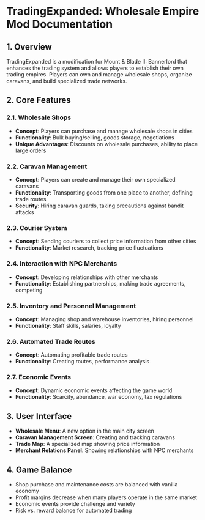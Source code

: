 # TradingExpanded: Wholesale Empire Mod Documentation

## 1. Overview
TradingExpanded is a modification for Mount & Blade II: Bannerlord that enhances the trading system and allows players to establish their own trading empires. Players can own and manage wholesale shops, organize caravans, and build specialized trade networks.

## 2. Core Features

### 2.1. Wholesale Shops
- **Concept**: Players can purchase and manage wholesale shops in cities
- **Functionality**: Bulk buying/selling, goods storage, negotiations
- **Unique Advantages**: Discounts on wholesale purchases, ability to place large orders

### 2.2. Caravan Management
- **Concept**: Players can create and manage their own specialized caravans
- **Functionality**: Transporting goods from one place to another, defining trade routes
- **Security**: Hiring caravan guards, taking precautions against bandit attacks

### 2.3. Courier System
- **Concept**: Sending couriers to collect price information from other cities
- **Functionality**: Market research, tracking price fluctuations

### 2.4. Interaction with NPC Merchants
- **Concept**: Developing relationships with other merchants
- **Functionality**: Establishing partnerships, making trade agreements, competing

### 2.5. Inventory and Personnel Management
- **Concept**: Managing shop and warehouse inventories, hiring personnel
- **Functionality**: Staff skills, salaries, loyalty

### 2.6. Automated Trade Routes
- **Concept**: Automating profitable trade routes
- **Functionality**: Creating routes, performance analysis

### 2.7. Economic Events
- **Concept**: Dynamic economic events affecting the game world
- **Functionality**: Scarcity, abundance, war economy, tax regulations

## 3. User Interface
- **Wholesale Menu**: A new option in the main city screen
- **Caravan Management Screen**: Creating and tracking caravans
- **Trade Map**: A specialized map showing price information
- **Merchant Relations Panel**: Showing relationships with NPC merchants

## 4. Game Balance
- Shop purchase and maintenance costs are balanced with vanilla economy
- Profit margins decrease when many players operate in the same market
- Economic events provide challenge and variety
- Risk vs. reward balance for automated trading 